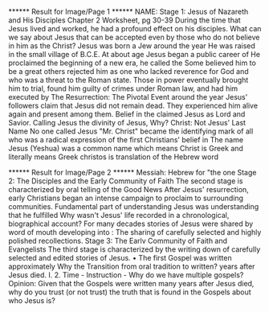 
****** Result for Image/Page 1 ******
NAME:
Stage 1: Jesus of Nazareth and His Disciples
Chapter 2 Worksheet, pg 30-39
During the time that Jesus lived and worked, he had a profound effect on his disciples.
What can we say about Jesus that can be accepted even by those who do not believe in him as the
Christ?
Jesus was born a Jew around the year
He was raised in the small village of
B.C.E.
At about age
Jesus began a public career of
He proclaimed the beginning of a new era, he called the
Some believed him to be a great
others rejected him as one who lacked
reverence for God and who was a threat to the Roman state.
Those in power eventually brought him to trial, found him guilty of crimes under Roman law,
and had him executed by
The Resurrection: The Pivotal Event
around the year
Jesus' followers claim that Jesus did not remain dead. They experienced him alive again and
present among them.
Belief in the
claimed Jesus as Lord and Savior.
Calling Jesus
the divinity of Jesus,
Why?
Christ: Not Jesus' Last Name
No one called Jesus "Mr. Christ"
became the identifying mark of all who
was a radical expression of the first Christians' belief in
The name Jesus (Yeshua) was a common name which means
Christ is Greek and literally means
Greek christos is translation of the Hebrew word

****** Result for Image/Page 2 ******
Messiah: Hebrew for "the one
Stage 2: The Disciples and the Early Community of Faith
The second stage is characterized by oral telling of the Good News
After Jesus' resurrection, early Christians began an intense campaign to proclaim
to surrounding communities.
Fundamental part of understanding Jesus was understanding that he fulfilled
Why wasn't Jesus' life recorded in a chronological, biographical account?
For many decades stories of Jesus were shared by word of mouth developing into
: The sharing of carefully selected and highly polished recollections.
Stage 3: The Earlv Community of Faith and Evangelists
The third stage is characterized by the writing down of carefully selected and edited stories of Jesus.
• The first Gospel was written approximately
Why the Transition from oral tradition to written?
years after Jesus died.
I.
2.
Time -
Instruction -
Why do we have multiple gospels?
Opinion: Given that the Gospels were written many years after Jesus died, why do you trust (or not
trust) the truth that is found in the Gospels about who Jesus is?

